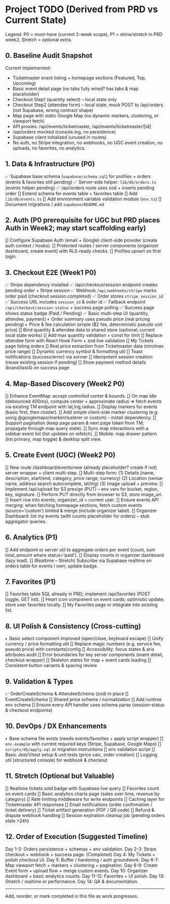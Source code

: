 # Project TODO (Derived from PRD vs Current State)

Legend: P0 = must-have (current 2-week scope), P1 = shine/stretch in PRD week2, Stretch = optional extra.

## 0. Baseline Audit Snapshot

Current implemented:

- Ticketmaster event listing + homepage sections (Featured, Top, Upcoming)
- Basic event detail page (no tabs fully wired? has tabs & map placeholder)
- Checkout Step1 (quantity select) – local state only
- Checkout Step2 (attendee form) – local state, mock POST to /api/orders (not Supabase, wrong contract shape)
- Map page with static Google Map (no dynamic markers, clustering, or viewport fetch)
- API proxies: /api/events/ticketmaster, /api/events/ticketmaster/[id]
- /api/orders mocked (console.log, no persistence)
- Supabase client initialized (unused in routes)
- No auth, no Stripe integration, no webhooks, no UGC event creation, no uploads, no favorites, no analytics.

## 1. Data & Infrastructure (P0)

✅ Supabase base schema (`supabase/schema.sql`) for profiles + orders (events & favorites still pending)
✅ Server-side helper: `lib/db/orders.ts` (events helper pending)
✅ /api/orders route uses zod + inserts pending order
[] Extend schema for events table + favorites table
[] Add `lib/db/events.ts`
[] Add environment variable validation module (`env.ts`)
[] Document migrations / add `supabase/README.md`

## 2. Auth (P0 prerequisite for UGC but PRD places Auth in Week2; may start scaffolding early)

[] Configure Supabase Auth (email + Google) client-side provider (create auth context / hooks).
[] Protected routes / server components (organizer dashboard, create event) with RLS-ready checks.
[] Profiles upsert on first login.

## 3. Checkout E2E (Week1 P0)

✅ Stripe dependency installed
✅ /api/checkout/session endpoint creates pending order + Stripe session
✅ Webhook `/api/webhooks/stripe` marks order paid (checkout.session.completed)
✅ Order stores `stripe_session_id`
✅ Success URL includes `session_id` & order id
✅ Fallback endpoint `/api/checkout/session-status` + success page polling
✅ Success page shows status badge (Paid / Pending)
✅ Basic multi-step UI (quantity, attendee, payment)
◐ Order summary uses pseudo price (real pricing pending)
◐ Price & fee calculation simple ($2 fee, deterministic pseudo unit price)
[] Bind quantity & attendee data to shared store (optional; current local state works)
[] Add max quantity validation + const for limit
[] Replace attendee form with React Hook Form + zod live validation
[] My Tickets page listing orders
[] Real price extraction from Ticketmaster data (min/max price range)
[] Dynamic currency symbol & formatting util
[] Toast notifications (success/error) via sonner
[] Idempotent session creation (reuse existing session if pending)
[] Show payment method details (brand/last4) on success page

## 4. Map-Based Discovery (Week2 P0)

[] Enhance EventMap: accept controlled center & bounds.
[] On map idle (debounced 400ms), compute center + approximate radius => fetch events via existing TM endpoint with lat,lng,radius.
[] Display markers for events (basic first, then cluster).
[] Add simple client-side marker clustering (e.g. using @googlemaps/markerclusterer or custom) – install dependency.
[] Support pagination (keep page param & next page token from TM; propagate through map query state).
[] Sync map interactions with a sidebar event list (list updates on refetch).
[] Mobile: map drawer pattern (list primary, map toggle) & desktop split view.

## 5. Create Event (UGC) (Week2 P0)

[] New route /dashboard/events/new (already placeholder? create if not) server wrapper + client multi-step.
[] Multi-step form: (1) Details (name, description, start/end, category, price range, currency) (2) Location (venue name, address search autocomplete, lat/lng) (3) Image upload + preview.
[] Implement /api/upload for S3 presign (PUT) – env vars for bucket, region, key, signature.
[] Perform PUT directly from browser to S3, store image_url.
[] Insert row into events; organizer_id = current user.
[] Ensure events API merging: when fetching homepage sections, fetch custom events (source='custom') limited & merge (include organizer label).
[] Organizer Dashboard: list my events (with counts placeholder for orders) – stub aggregator queries.

## 6. Analytics (P1)

[] Add endpoint or server util to aggregate orders per event (count, sum total_amount where status='paid').
[] Display counts in organizer dashboard (lazy load).
[] (Realtime – Stretch) Subscribe via Supabase realtime on orders table for events I own; update badge.

## 7. Favorites (P1)

[] Favorites table SQL already in PRD; implement /api/favorites (POST toggle, GET list).
[] Heart icon component on event cards; optimistic update; store user favorites locally.
[] My Favorites page or integrate into existing list.

## 8. UI Polish & Consistency (Cross-cutting)

◐ Basic select component improved (open/close, keyboard escape)
[] Unify currency / price formatting util
[] Replace magic numbers (e.g. service fee, pseudo price) with constants/config
[] Accessibility: focus states & aria attributes audit
[] Error boundaries for key server components (event detail, checkout wrapper)
[] Skeleton states for map + event cards loading
[] Consistent button variants & spacing review

## 9. Validation & Types

✅ OrderCreateSchema & AttendeeSchema (zod) in place
[] EventCreateSchema
[] Shared price schema / normalization
[] Add runtime env schema
[] Ensure every API handler uses schema parse (session-status & checkout endpoints)

## 10. DevOps / DX Enhancements

◐ Base schema file exists (needs events/favorites + apply script wrapper)
[] `env.example` with current required keys (Stripe, Supabase, Google Maps)
[] `scripts/db/apply.sql` or migration instructions
[] env validation script
[] Basic Jest/Vitest setup & unit tests (price calc, order creation)
[] Logging util (structured console) for webhook & checkout

## 11. Stretch (Optional but Valuable)

[] Realtime tickets sold badge with Supabase live query
[] Favorites count on event cards
[] Basic analytics charts page (sales over time, revenue by category)
[] Rate limiting middleware for write endpoints
[] Caching layer for Ticketmaster API responses
[] Email notifications (order confirmation / ticket delivery)
[] Ticket artifact generation (PDF / QR code)
[] Refund & dispute webhook handling
[] Session expiration cleanup job (pending orders stale >24h)

## 12. Order of Execution (Suggested Timeline)

Day 1-2: Orders persistence + schemas + env validation.
Day 2-3: Stripe checkout + webhook + success page. (Completed)
Day 4: My Tickets + polish checkout UI.
Day 5: Buffer / hardening / auth groundwork.
Day 6-7: Map viewport fetch + markers + clustering + pagination.
Day 8-9: Create Event form + upload flow + merge custom events.
Day 10: Organizer dashboard + basic analytics counts.
Day 11-12: Favorites + UI polish.
Day 13: Stretch / realtime or performance.
Day 14: QA & documentation.

---

Add, reorder, or mark completed in this file as work progresses.
